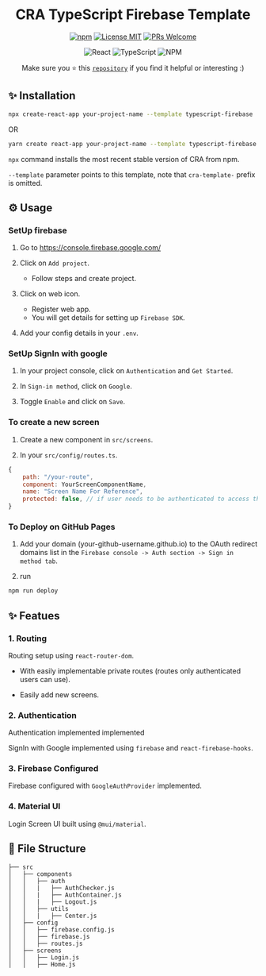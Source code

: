 <div align="center">

# CRA TypeScript Firebase Template

[![npm](https://img.shields.io/npm/v/cra-template-firebase-starter.svg)](https://npmjs.com/package/cra-template-firebase-starter)
[![License MIT](https://img.shields.io/badge/license-MIT-orange.svg?style=flat)](https://raw.githubusercontent.com/pettiboy/cra-template-firebase-starter/main/LICENSE)
[![PRs Welcome](https://img.shields.io/badge/PRs-Welcome-brightgreen.svg)](https://github.com/pettiboy/cra-template-firebase-starter/pulls)

![React](https://img.shields.io/badge/React-20232A?style=for-the-badge&logo=react&logoColor=61DAFB)
![TypeScript](https://img.shields.io/badge/TypeScript-007ACC?style=for-the-badge&logo=typescript&logoColor=white)
![NPM](https://img.shields.io/badge/npm-CB3837?style=for-the-badge&logo=npm&logoColor=white)

Make sure you ⭐️ this [`repository`](https://github.com/pettiboy/cra-template-firebase-starter) if you find it helpful or interesting :)

</div>

## ✨ Installation

```bash
npx create-react-app your-project-name --template typescript-firebase
```

OR

```bash
yarn create react-app your-project-name --template typescript-firebase
```

`npx` command installs the most recent stable version of CRA from npm.

`--template` parameter points to this template, note that `cra-template-` prefix is omitted.

## ⚙️ Usage

### SetUp firebase

1. Go to https://console.firebase.google.com/

2. Click on `Add project`.

   - Follow steps and create project.

3. Click on web icon.

   - Register web app.
   - You will get details for setting up `Firebase SDK`.

4. Add your config details in your `.env`.

### SetUp SignIn with google

1. In your project console, click on `Authentication` and `Get Started`.

2. In `Sign-in method`, click on `Google`.

3. Toggle `Enable` and click on `Save`.

### To create a new screen

1. Create a new component in `src/screens`.

2. In your `src/config/routes.ts`.

```js
{
    path: "/your-route",
    component: YourScreenComponentName,
    name: "Screen Name For Reference",
    protected: false, // if user needs to be authenticated to access this screen
}
```

### To Deploy on GitHub Pages

1. Add your domain (your-github-username.github.io) to the OAuth redirect domains list in the `Firebase console -> Auth section -> Sign in method tab`.

2. run

```bash
npm run deploy
```

## ✨ Featues

### 1. Routing

Routing setup using `react-router-dom`.

- With easily implementable private routes (routes only authenticated users can use).

- Easily add new screens.

### 2. Authentication

Authentication implemented implemented

SignIn with Google implemented using `firebase` and `react-firebase-hooks`.

### 3. Firebase Configured

Firebase configured with `GoogleAuthProvider` implemented.

### 4. Material UI

Login Screen UI built using `@mui/material`.

## 🔧 File Structure

```
├── src
│   ├── components
│   │   ├── auth
│   │   |   ├── AuthChecker.js
│   │   |   ├── AuthContainer.js
│   │   |   ├── Logout.js
│   │   ├── utils
│   │   |   ├── Center.js
│   ├── config
│   │   ├── firebase.config.js
│   │   ├── firebase.js
│   │   ├── routes.js
│   ├── screens
│   │   ├── Login.js
│   │   ├── Home.js
```

